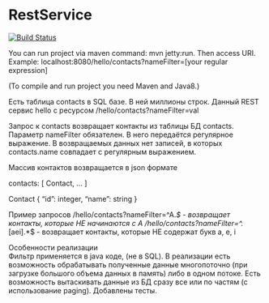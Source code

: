 # RestService

[![Build Status](https://travis-ci.org/hiJackinGg/RestService.svg?branch=master)](https://travis-ci.org/hiJackinGg/RestService)

You can run project via maven command: mvn jetty:run. Then access URI. Example: localhost:8080/hello/contacts?nameFilter=[your regular expression]

(To compile and run project you need Maven and Java8.)

Есть таблица contacts в SQL базе. В ней миллионы строк.
Данный REST сервис hello с ресурсом
/hello/contacts?nameFilter=val

Запрос к contacts возвращает контакты из таблицы БД contacts. Параметр nameFilter обязателен. В него передаётся регулярное выражение. В возвращаемых данных нет записей, в которых contacts.name совпадает с регулярным выражением.

Массив контактов возвращается в json формате

contacts: [ Contact, ... ]

Contact
{
	“id”: integer,
 	“name”: string
}

Пример запросов
/hello/contacts?nameFilter=^A.*$ - возвращает контакты, которые НЕ начинаются с A
/hello/contacts?nameFilter=^.*[aei].*$ - возвращает контакты, которые НЕ содержат букв a, e, i

Особенности реализации<br>
Фильтр применяется в java коде, (не в SQL).
В реализации есть возможность обрабатывать полученные данные многопоточно (при загрузке большого объема данных в память) либо в одном потоке.
Есть возможность вытаскивать данные из БД сразу все или по частям (с использование paging).
Добавлены тесты.



